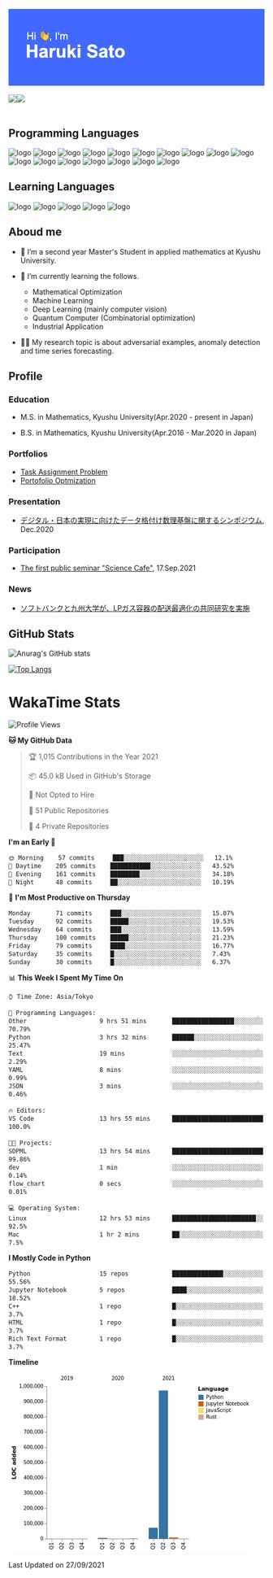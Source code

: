 ![header](./header.png)

<a href="https://satoharu25.hatenablog.com/">
  <img align="left" src="https://img.shields.io/website?down_color=red&down_message=down&label=MY%20BLOG&style=for-the-badge&up_message=open&up_color=blue&url=https://satoharu25.hatenablog.com/" />
</a>
<a href="https://twitter.com/Haruki0804S">
  <img align="left" src="https://img.shields.io/twitter/follow/Haruki0804S?logo=Twitter&style=for-the-badge" />
</a>

<br>
<br>

## Programming Languages
![logo](https://img.shields.io/badge/Python-$yellow?style=plastic&logo=Python)
![logo](https://img.shields.io/badge/Pytorch-$yellow?style=plastic&logo=pytorch)
![logo](https://img.shields.io/badge/Amplify-$yellow?style=plastic&logo=amplify)
![logo](https://img.shields.io/badge/Scikit_Learn-$yellow?style=plastic&logo=scikit-learn)
![logo](https://img.shields.io/badge/C-$yellow?style=plastic&logo=C)
![logo](https://img.shields.io/badge/C++-$yellow?style=plastic&logo=C%2B%2B)
![logo](https://img.shields.io/badge/Qiskit-$yellow?style=plastic&logo=Qiskit)
![logo](https://img.shields.io/badge/HTML-$yellow?style=plastic&logo=HTML5)
![logo](https://img.shields.io/badge/CSS-$yellow?style=plastic&logo=CSS3)
![logo](https://img.shields.io/badge/Node.js-$yellow?style=plastic&logo=node.js)
![logo](https://img.shields.io/badge/Linux-$yellow?style=plastic&logo=Linux)
![logo](https://img.shields.io/badge/Ubuntu-$yellow?style=plastic&logo=Ubuntu)
![logo](https://img.shields.io/badge/VSCode-$blue?style=plastic&logo=Visual-Studio-Code)
![logo](https://img.shields.io/badge/Git-$blue?style=plastic&logo=git)
![logo](https://img.shields.io/badge/GitHub-$blue?style=plastic&logo=github)
![logo](https://img.shields.io/badge/GitLab-$blue?style=plastic&logo=gitlab)
![logo](https://img.shields.io/badge/Docker-$blue?style=plastic&logo=docker)

## Learning Languages
![logo](https://img.shields.io/badge/Rust-$yellow?style=plastic&logo=Rust)
![logo](https://img.shields.io/badge/Vue.js-$yellow?style=plastic&logo=Vue.js)
![logo](https://img.shields.io/badge/Julia-$yellow?style=plastic&logo=julia)
![logo](https://img.shields.io/badge/React-$yellow?style=plastic&logo=react)
![logo](https://img.shields.io/badge/Kubernetes-$yellow?style=plastic&logo=kubernetes)


## Aboud me

- 🔭 I’m a second year Master's Student in applied mathematics at Kyushu University.

- 🌱 I’m currently learning the follows.
   - Mathematical Optimization
   - Machine Learning
   - Deep Learning (mainly computer vision)
   - Quantum Computer (Combinatorial optimization)
   - Industrial Application


- 🧑‍💻 My research topic is about adversarial examples, anomaly detection and time series forecasting.

## Profile

### Education
-  M.S. in Mathematics, Kyushu University(Apr.2020 - present in Japan)

- B.S. in Mathematics, Kyushu University(Apr.2016 - Mar.2020 in Japan)

### Portfolios
- [Task Assignment Problem](https://hub.binder.fixstars.com/user/fixstars-quantum-demo-cg7jy2ht/notebooks/ja/samples/task-assignment.ipynb)
- [Portofolio Optmization](https://binder.fixstars.com/v2/gh/fixstars/quantum-demo/master/?urlpath=notebooks/ja/samples/portofolio.ipynb)

### Presentation
- [デジタル・日本の実現に向けたデータ格付け数理基盤に関するシンポジウム](https://imi.kyushu-u.ac.jp/~data_rating_sympo/), Dec.2020

### Participation
- [The first public seminar "Science Cafe"](https://beyondai.jp/contents/2021/09/17/20210917/?lang=en), 17.Sep.2021

### News
- [ソフトバンクと九州大学が、LPガス容器の配送最適化の共同研究を実施](https://www.softbank.jp/corp/news/press/sbkk/2021/20210913_02/)


## GitHub Stats
![Anurag's GitHub stats](https://github-readme-stats.vercel.app/api?username=Topology1225&show_icons=true&theme=radical)


[![Top Langs](https://github-readme-stats.vercel.app/api/top-langs/?username=topology1225)](https://github.com/anuraghazra/github-readme-stats)


# WakaTime Stats
<!--START_SECTION:waka-->
![Profile Views](http://img.shields.io/badge/Profile%20Views-0-blue)

**🐱 My GitHub Data** 

> 🏆 1,015 Contributions in the Year 2021
 > 
> 📦 45.0 kB Used in GitHub's Storage 
 > 
> 🚫 Not Opted to Hire
 > 
> 📜 51 Public Repositories 
 > 
> 🔑 4 Private Repositories  
 > 
**I'm an Early 🐤** 

```text
🌞 Morning    57 commits     ███░░░░░░░░░░░░░░░░░░░░░░   12.1% 
🌆 Daytime    205 commits    ███████████░░░░░░░░░░░░░░   43.52% 
🌃 Evening    161 commits    ████████░░░░░░░░░░░░░░░░░   34.18% 
🌙 Night      48 commits     ██░░░░░░░░░░░░░░░░░░░░░░░   10.19%

```
📅 **I'm Most Productive on Thursday** 

```text
Monday       71 commits     ███░░░░░░░░░░░░░░░░░░░░░░   15.07% 
Tuesday      92 commits     █████░░░░░░░░░░░░░░░░░░░░   19.53% 
Wednesday    64 commits     ███░░░░░░░░░░░░░░░░░░░░░░   13.59% 
Thursday     100 commits    █████░░░░░░░░░░░░░░░░░░░░   21.23% 
Friday       79 commits     ████░░░░░░░░░░░░░░░░░░░░░   16.77% 
Saturday     35 commits     █░░░░░░░░░░░░░░░░░░░░░░░░   7.43% 
Sunday       30 commits     █░░░░░░░░░░░░░░░░░░░░░░░░   6.37%

```


📊 **This Week I Spent My Time On** 

```text
⌚︎ Time Zone: Asia/Tokyo

💬 Programming Languages: 
Other                    9 hrs 51 mins       █████████████████░░░░░░░░   70.79% 
Python                   3 hrs 32 mins       ██████░░░░░░░░░░░░░░░░░░░   25.47% 
Text                     19 mins             ░░░░░░░░░░░░░░░░░░░░░░░░░   2.29% 
YAML                     8 mins              ░░░░░░░░░░░░░░░░░░░░░░░░░   0.99% 
JSON                     3 mins              ░░░░░░░░░░░░░░░░░░░░░░░░░   0.46%

🔥 Editors: 
VS Code                  13 hrs 55 mins      █████████████████████████   100.0%

🐱‍💻 Projects: 
SDPML                    13 hrs 54 mins      █████████████████████████   99.86% 
dev                      1 min               ░░░░░░░░░░░░░░░░░░░░░░░░░   0.14% 
flow_chart               0 secs              ░░░░░░░░░░░░░░░░░░░░░░░░░   0.01%

💻 Operating System: 
Linux                    12 hrs 53 mins      ███████████████████████░░   92.5% 
Mac                      1 hr 2 mins         ██░░░░░░░░░░░░░░░░░░░░░░░   7.5%

```

**I Mostly Code in Python** 

```text
Python                   15 repos            ██████████████░░░░░░░░░░░   55.56% 
Jupyter Notebook         5 repos             ████░░░░░░░░░░░░░░░░░░░░░   18.52% 
C++                      1 repo              █░░░░░░░░░░░░░░░░░░░░░░░░   3.7% 
HTML                     1 repo              █░░░░░░░░░░░░░░░░░░░░░░░░   3.7% 
Rich Text Format         1 repo              █░░░░░░░░░░░░░░░░░░░░░░░░   3.7%

```


**Timeline**

![Chart not found](https://raw.githubusercontent.com/Topology1225/Topology1225/main/charts/bar_graph.png) 


 Last Updated on 27/09/2021
<!--END_SECTION:waka-->



<!--
**Topology1225/Topology1225** is a ✨ _special_ ✨ repository because its `README.md` (this file) appears on your GitHub profile.

Here are some ideas to get you started:

- 🔭 I’m currently working on ...
- 🌱 I’m currently learning ...
- 👯 I’m looking to collaborate on ...
- 🤔 I’m looking for help with ...
- 💬 Ask me about ...
- 📫 How to reach me: ...
- 😄 Pronouns: ...
- ⚡ Fun fact: ...
-->
